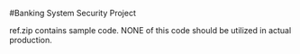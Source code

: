 #Banking System Security Project

ref.zip contains sample code. NONE of this code should be utilized in actual production.